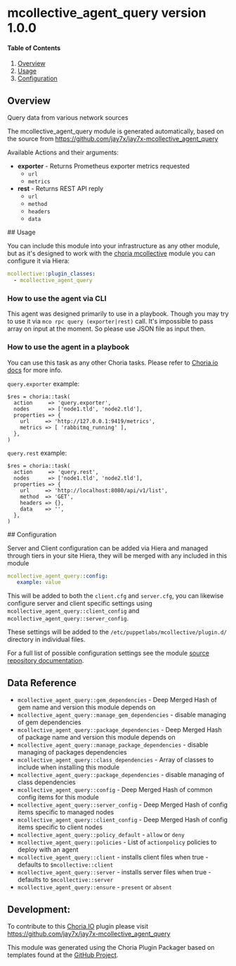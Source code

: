 # mcollective_agent_query version 1.0.0

#### Table of Contents

1. [Overview](#overview)
1. [Usage](#usage)
1. [Configuration](#configuration)

## Overview

Query data from various network sources

The mcollective_agent_query module is generated automatically, based on the source from https://github.com/jay7x/jay7x-mcollective_agent_query

Available Actions and their arguments:

  * **exporter** - Returns Prometheus exporter metrics requested
    * `url`
    * `metrics`
  * **rest** - Returns REST API reply
    * `url`
    * `method`
    * `headers`
    * `data`

## Usage

You can include this module into your infrastructure as any other module, but as it's designed to work with the [choria mcollective](http://forge.puppet.com/choria/mcollective) module you can configure it via Hiera:

```yaml
mcollective::plugin_classes:
  - mcollective_agent_query
```

### How to use the agent via CLI

This agent was designed primarily to use in a playbook. Though you may try to use it via `mco rpc query (exporter|rest)` call. It's impossible to pass array on input at the moment. So please use JSON file as input then.

### How to use the agent in a playbook

You can use this task as any other Choria tasks. Please refer to [Choria.io docs](https://choria.io/docs/playbooks/tasks/) for more info.

`query.exporter` example:
```
$res = choria::task(
  action     => 'query.exporter',
  nodes      => ['node1.tld', 'node2.tld'],
  properties => {
    url     => 'http://127.0.0.1:9419/metrics',
    metrics => [ 'rabbitmq_running' ],
  },
)
```

`query.rest` example:
```
$res = choria::task(
  action     => 'query.rest',
  nodes      => ['node1.tld', 'node2.tld'],
  properties => {
    url     => 'http://localhost:8080/api/v1/list',
    method  => 'GET',
    headers => {},
    data    => '',
  },
)
```

## Configuration

Server and Client configuration can be added via Hiera and managed through tiers in your site Hiera, they will be merged with any included in this module

```yaml
mcollective_agent_query::config:
   example: value
```

This will be added to both the `client.cfg` and `server.cfg`, you can likewise configure server and client specific settings using `mcollective_agent_query::client_config` and `mcollective_agent_query::server_config`.

These settings will be added to the `/etc/puppetlabs/mcollective/plugin.d/` directory in individual files.

For a full list of possible configuration settings see the module [source repository documentation](https://github.com/jay7x/jay7x-mcollective_agent_query).

## Data Reference

  * `mcollective_agent_query::gem_dependencies` - Deep Merged Hash of gem name and version this module depends on
  * `mcollective_agent_query::manage_gem_dependencies` - disable managing of gem dependencies
  * `mcollective_agent_query::package_dependencies` - Deep Merged Hash of package name and version this module depends on
  * `mcollective_agent_query::manage_package_dependencies` - disable managing of packages dependencies
  * `mcollective_agent_query::class_dependencies` - Array of classes to include when installing this module
  * `mcollective_agent_query::package_dependencies` - disable managing of class dependencies
  * `mcollective_agent_query::config` - Deep Merged Hash of common config items for this module
  * `mcollective_agent_query::server_config` - Deep Merged Hash of config items specific to managed nodes
  * `mcollective_agent_query::client_config` - Deep Merged Hash of config items specific to client nodes
  * `mcollective_agent_query::policy_default` - `allow` or `deny`
  * `mcollective_agent_query::policies` - List of `actionpolicy` policies to deploy with an agent
  * `mcollective_agent_query::client` - installs client files when true - defaults to `$mcollective::client`
  * `mcollective_agent_query::server` - installs server files when true - defaults to `$mcollective::server`
  * `mcollective_agent_query::ensure` - `present` or `absent`

## Development:

To contribute to this [Choria.IO](https://choria.io) plugin please visit https://github.com/jay7x/jay7x-mcollective_agent_query

This module was generated using the Choria Plugin Packager based on templates found at the [GitHub Project](https://github.com/choria-io/).

